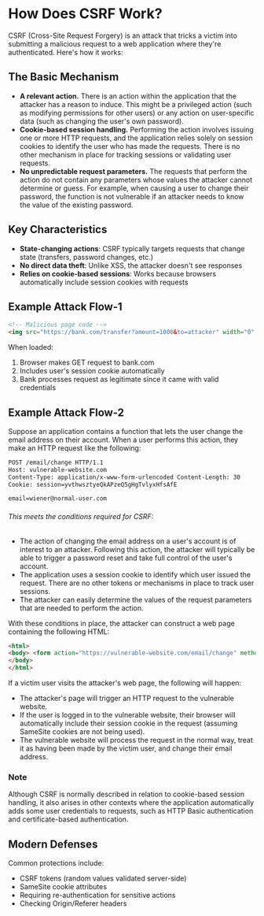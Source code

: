

# How Does CSRF Work?

CSRF (Cross-Site Request Forgery) is an attack that tricks a victim into submitting a malicious request to a web application where they're authenticated. Here's how it works:

## The Basic Mechanism

- **A relevant action.** There is an action within the application that the attacker has a reason to induce. This might be a privileged action (such as modifying permissions for other users) or any action on user-specific data (such as changing the user's own password).
- **Cookie-based session handling.** Performing the action involves issuing one or more HTTP requests, and the application relies solely on session cookies to identify the user who has made the requests. There is no other mechanism in place for tracking sessions or validating user requests.
- **No unpredictable request parameters.** The requests that perform the action do not contain any parameters whose values the attacker cannot determine or guess. For example, when causing a user to change their password, the function is not vulnerable if an attacker needs to know the value of the existing password.

## Key Characteristics

- **State-changing actions**: CSRF typically targets requests that change state (transfers, password changes, etc.)
- **No direct data theft**: Unlike XSS, the attacker doesn't see responses
- **Relies on cookie-based sessions**: Works because browsers automatically include session cookies with requests

## Example Attack Flow-1

```html
<!-- Malicious page code -->
<img src="https://bank.com/transfer?amount=1000&to=attacker" width="0" height="0">
```

When loaded:
1. Browser makes GET request to bank.com
2. Includes user's session cookie automatically
3. Bank processes request as legitimate since it came with valid credentials

## Example Attack Flow-2

Suppose an application contains a function that lets the user change the email address on their account. When a user performs this action, they make an HTTP request like the following:

```HTML
POST /email/change HTTP/1.1 
Host: vulnerable-website.com 
Content-Type: application/x-www-form-urlencoded Content-Length: 30 
Cookie: session=yvthwsztyeQkAPzeQ5gHgTvlyxHfsAfE 

email=wiener@normal-user.com
```

######  This meets the conditions required for CSRF:

- The action of changing the email address on a user's account is of interest to an attacker. Following this action, the attacker will typically be able to trigger a password reset and take full control of the user's account.
- The application uses a session cookie to identify which user issued the request. There are no other tokens or mechanisms in place to track user sessions.
- The attacker can easily determine the values of the request parameters that are needed to perform the action.

With these conditions in place, the attacker can construct a web page containing the following HTML:

```HTML
<html> 
<body> <form action="https://vulnerable-website.com/email/change" method="POST"> <input type="hidden" name="email" value="pwned@evil-user.net" /> </form> <script> document.forms[0].submit(); </script> 
</body> 
</html>
```

If a victim user visits the attacker's web page, the following will happen:

- The attacker's page will trigger an HTTP request to the vulnerable website.
- If the user is logged in to the vulnerable website, their browser will automatically include their session cookie in the request (assuming SameSite cookies are not being used).
- The vulnerable website will process the request in the normal way, treat it as having been made by the victim user, and change their email address.

### Note

Although CSRF is normally described in relation to cookie-based session handling, it also arises in other contexts where the application automatically adds some user credentials to requests, such as HTTP Basic authentication and certificate-based authentication.

## Modern Defenses

Common protections include:
- CSRF tokens (random values validated server-side)
- SameSite cookie attributes
- Requiring re-authentication for sensitive actions
- Checking Origin/Referer headers
